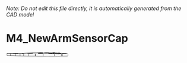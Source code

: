 ###### Note: Do not edit this file directly, it is automatically generated from the CAD model

# M4_NewArmSensorCap

![](/project.svg)



 

